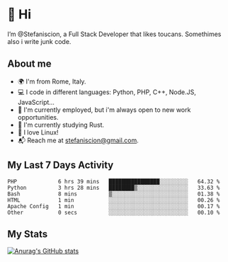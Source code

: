 # 👋 Hi

I’m @Stefaniscion, a Full Stack Developer that likes toucans.
Somethimes also i write junk code.

## About me

- 🌍 I'm from Rome, Italy.
- 💻 I code in different languages: Python, PHP, C++, Node.JS, JavaScript...
- 💼 I'm currently employed, but i'm always open to new work opportunities.
- 🌱 I'm currently studying Rust.
- 🐧 I love Linux!
- 📬 Reach me at stefaniscion@gmail.com.

## My Last 7 Days Activity
<!--START_SECTION:waka-->

```text
PHP             6 hrs 39 mins   ████████████████░░░░░░░░░   64.32 %
Python          3 hrs 28 mins   ████████▒░░░░░░░░░░░░░░░░   33.63 %
Bash            8 mins          ▒░░░░░░░░░░░░░░░░░░░░░░░░   01.38 %
HTML            1 min           ░░░░░░░░░░░░░░░░░░░░░░░░░   00.26 %
Apache Config   1 min           ░░░░░░░░░░░░░░░░░░░░░░░░░   00.17 %
Other           0 secs          ░░░░░░░░░░░░░░░░░░░░░░░░░   00.10 %
```

<!--END_SECTION:waka-->

## My Stats
[![Anurag's GitHub stats](https://github-readme-stats.vercel.app/api?username=stefaniscion)](https://github.com/anuraghazra/github-readme-stats)
